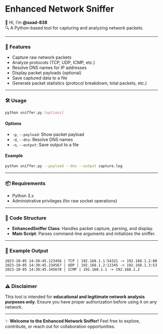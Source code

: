 # Enhanced Network Sniffer  

👋 Hi, I’m **@saad-838**  
🔍 A Python-based tool for capturing and analyzing network packets.  

---

### 🌟 Features  
- Capture raw network packets  
- Analyze protocols (TCP, UDP, ICMP, etc.)  
- Resolve DNS names for IP addresses  
- Display packet payloads (optional)  
- Save captured data to a file  
- Generate packet statistics (protocol breakdown, total packets, etc.)  

---

### 🛠️ Usage  

```bash
python sniffer.py [options]
```

#### Options  
- `-p`, `--payload`: Show packet payload  
- `-d`, `--dns`: Resolve DNS names  
- `-o`, `--output`: Save output to a file  

#### Example  
```bash
python sniffer.py --payload --dns --output capture.log
```

---

### 📦 Requirements  
- Python 3.x  
- Administrative privileges (for raw socket operations)  

---

### 📂 Code Structure  
- **EnhancedSniffer Class**: Handles packet capture, parsing, and display.  
- **Main Script**: Parses command-line arguments and initializes the sniffer.  

---

### 📄 Example Output  
```plaintext
2023-10-05 14:30:45.123456 | TCP | 192.168.1.1:54321 -> 192.168.1.2:80  
2023-10-05 14:30:45.234567 | UDP | 192.168.1.2:12345 -> 192.168.1.3:53  
2023-10-05 14:30:45.345678 | ICMP | 192.168.1.1 -> 192.168.1.2  
```

---

### ⚠️ Disclaimer  
This tool is intended for **educational and legitimate network analysis purposes only**. Ensure you have proper authorization before using it on any network.  

---

✨ **Welcome to the Enhanced Network Sniffer!** Feel free to explore, contribute, or reach out for collaboration opportunities.  

<!---
saad-838/saad-838 is a ✨ special ✨ repository because its `README.md` (this file) appears on your GitHub profile.
You can click the Preview link to take a look at your changes.
--->  
